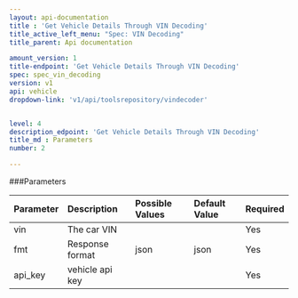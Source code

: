 ```yaml
---
layout: api-documentation
title : 'Get Vehicle Details Through VIN Decoding'
title_active_left_menu: "Spec: VIN Decoding"
title_parent: Api documentation

amount_version: 1
title-endpoint: 'Get Vehicle Details Through VIN Decoding'
spec: spec_vin_decoding
version: v1
api: vehicle
dropdown-link: 'v1/api/toolsrepository/vindecoder'


level: 4
description_edpoint: 'Get Vehicle Details Through VIN Decoding'
title_md : Parameters
number: 2

---
```


###Parameters

| Parameter  | Description                           | Possible Values   | Default Value | Required |
|:-----------|:--------------------------------------|:----------------- |:------------- |:-------- |
| vin        | The car VIN		                     | 		              |           | Yes      |
| fmt        | Response format                       | json              | json          | Yes      |
| api_key    | vehicle api key                       |                   |               | Yes      |